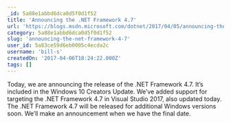 ```yaml
---
_id: 5a88e1abbd6dca0d5f0d1f52
title: 'Announcing the .NET Framework 4.7'
url: 'https://blogs.msdn.microsoft.com/dotnet/2017/04/05/announcing-the-net-framework-4-7/'
category: 5a88e1abbd6dca0d5f0d1f52
slug: 'announcing-the-net-framework-4-7'
user_id: 5a83ce59d6eb0005c4ecda2c
username: 'bill-s'
createdOn: '2017-04-06T18:24:22.000Z'
tags: []
---
```


Today, we are announcing the release of the .NET Framework 4.7. It’s included in the Windows 10 Creators Update. We’ve added support for targeting the .NET Framework 4.7 in Visual Studio 2017, also updated today. The .NET Framework 4.7 will be released for additional Windows versions soon. We’ll make an announcement when we have the final date.
